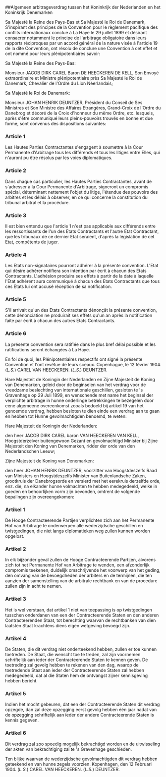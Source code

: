 <meta http-equiv='Content-Type' content='text/html; charset=utf-8' />

##Algemeen arbitrageverdrag tussen het Koninkrijk der Nederlanden en het Koninkrijk Denemarken

Sa Majesté la Reine des Pays-Bas et Sa Majesté le Roi de Danemark, S'inspirant des principes de la Convention pour le règlement pacifique des conflits internationaux conclue à La Haye le 29 juillet 1899 et désirant consacrer notamment le principe de l'arbitrage obligatoire dans leurs rapports réciproques par un accord général de la nature visée à l'article 19 de la dite Convention, ont résolu de conclure une Convention à cet effet et ont nommé pour leurs plénipotentiaires savoir: 

Sa Majesté la Reine des Pays-Bas:  

Monsieur JACOB DIRK CAREL Baron DE HEECKEREN DE KELL, Son Envoyé extraordinaire et Ministre plénipotentiaire près Sa Majesté le Roi de Danemark, Chevalier de l'Ordre du Lion Néerlandais;  

Sa Majesté le Roi de Danemark:  

Monsieur JOHAN HENRIK DEUNTZER, Président du Conseil de Ses Ministres et Son Ministre des Affaires Etrangères, Grand-Croix de l'Ordre du Danebrog et décoré de la Croix d'honneur du même Ordre, etc.     lesquels, après s'être communiqué leurs pleins-pouvoirs trouvés en bonne et due forme, sont convenus des dispositions suivantes:    

### Article  1  

Les Hautes Parties Contractantes s'engagent à soumettre à la Cour Permanente d'Arbitrage tous les différends et tous les litiges entre Elles, qui n'auront pu être résolus par les voies diplomatiques.  

### Article  2  

Dans chaque cas particulier, les Hautes Parties Contractantes, avant de s'adresser à la Cour Permanente d'Arbitrage, signeront un compromis spécial, déterminant nettement l'objet du litige, l'étendue des pouvoirs des arbitres et les délais à observer, en ce qui concerne la constitution du tribunal arbitral et la procédure.  

### Article  3  

Il est bien entendu que l'article 1 n'est pas applicable aux différends entre les ressortissants de l'un des Etats Contractants et l'autre Etat Contractant, que les tribunaux de ce dernier Etat seraient, d'après la législation de cet Etat, compétents de juger.  

### Article  4  

Les Etats non-signataires pourront adhérer à la présente convention. L'Etat qui désire adhérer notifiera son intention par écrit à chacun des Etats Contractants. L'adhésion produira ses effets à partir de la date à laquelle l'Etat adhérent aura communiqué à chacun des Etats Contractants que tous ces Etats lui ont accusé réception de sa notification.  

### Article  5  

S'il arrivait qu'un des Etats Contractants dénonçât la présente convention, cette dénonciation ne produirait ses effets qu'un an après la notification faite par écrit à chacun des autres Etats Contractants.  

### Article  6  

La présente convention sera ratifiée dans le plus bref délai possible et les ratifications seront échangées à La Haye.  

En foi de quoi, les Plénipotentiaires respectifs ont signé la présente Convention et l'ont revêtue de leurs sceaux. Copenhague, le 12 février 1904. (*L.S.*) CAREL VAN HEECKEREN. (*L.S.*) DEUNTZER.  

Hare Majesteit de Koningin der Nederlanden en Zijne Majesteit de Koning van Denemarken, geleid door de beginselen van het verdrag voor de vreedzame beslechting van internationale geschillen, gesloten te 's Gravenhage op 29 Juli 1899, en wenschende met name het beginsel der verplichte arbitrage in hunne onderlinge betrekkingen te bezegelen door eene algemeene overeenkomst zooals bedoeld bij artikel 19 van het genoemde verdrag, hebben besloten te dien einde een verdrag aan te gaan en hebben tot Hunne gevolmachtigden benoemd, te weten: 

Hare Majesteit de Koningin der Nederlanden:  

den heer JACOB DIRK CAREL baron VAN HEECKEREN VAN KELL, Hoogstderzelver buitengewoon Gezant en gevolmachtigd Minister bij Zijne Majesteit den Koning van Denemarken, ridder der orde van den Nederlandschen Leeuw;  

Zijne Majesteit de Koning van Denemarken:  

den heer JOHAN HENRIK DEUNTZER, voorzitter van Hoogstdeszelfs Raad van Ministers en Hoogstdeszelfs Minister van Buitenlandsche Zaken, grootkruis der Danebrogsorde en versierd met het eerekruis derzelfde orde, enz.     die, na elkander hunne volmachten te hebben medegedeeld, welke in goeden en behoorlijken vorm zijn bevonden, omtrent de volgende bepalingen zijn overeengekomen:    

### Artikel  1  

De Hooge Contracteerende Partijen verplichten zich aan het Permanente Hof van Arbitrage te onderwerpen alle wederzijdsche geschillen en twistgedingen, die niet langs diplomatieken weg zullen kunnen worden opgelost.  

### Artikel  2  

In elk bijzonder geval zullen de Hooge Contracteerende Partijen, alvorens zich tot het Permanente Hof van Arbitrage te wenden, een afzonderlijk compromis teekenen, duidelijk omschrijvende het voorwerp van het geding, den omvang van de bevoegdheden der arbiters en de termijnen, die ten aanzien der samenstelling van de arbitrale rechtbank en van de procedure zullen zijn in acht te nemen.  

### Artikel  3  

Het is wel verstaan, dat artikel 1 niet van toepassing is op twistgedingen tusschen onderdanen van een der Contracteerende Staten en den anderen Contracteerenden Staat, tot berechting waarvan de rechtbanken van dien laatsten Staat krachtens diens eigen wetgeving bevoegd zijn.  

### Artikel  4  

De Staten, die dit verdrag niet onderteekend hebben, zullen er toe kunnen toetreden. De Staat, die wenscht toe te treden, zal zijn voornemen schriftelijk aan ieder der Contracteerende Staten te kennen geven. De toetreding zal gevolg hebben te rekenen van den dag, waarop de toetredende Staat aan ieder der Contracteerende Staten zal hebben medegedeeld, dat al die Staten hem de ontvangst zijner kennisgeving hebben bericht.  

### Artikel  5  

Indien het mocht gebeuren, dat een der Contracteerende Staten dit verdrag opzegde, dan zal deze opzegging eerst gevolg hebben één jaar nadat van de opzegging schriftelijk aan ieder der andere Contracteerende Staten is kennis gegeven.  

### Artikel  6  

Dit verdrag zal zoo spoedig mogelijk bekrachtigd worden en de uitwisseling der akten van bekrachtiging zal te 's Gravenhage geschieden.  

Ten blijke waarvan de wederzijdsche gevolmachtigden dit verdrag hebben geteekend en van hunne zegels voorzien. Kopenhagen, den 12 Februari 1904. (*L.S.*) CAREL VAN HEECKEREN. (*L.S.*) DEUNTZER.  

